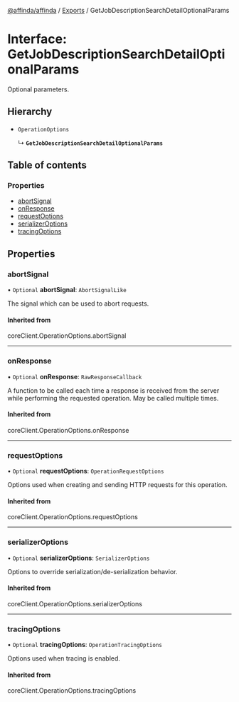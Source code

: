 [@affinda/affinda](../README.md) / [Exports](../modules.md) / GetJobDescriptionSearchDetailOptionalParams

# Interface: GetJobDescriptionSearchDetailOptionalParams

Optional parameters.

## Hierarchy

- `OperationOptions`

  ↳ **`GetJobDescriptionSearchDetailOptionalParams`**

## Table of contents

### Properties

- [abortSignal](GetJobDescriptionSearchDetailOptionalParams.md#abortsignal)
- [onResponse](GetJobDescriptionSearchDetailOptionalParams.md#onresponse)
- [requestOptions](GetJobDescriptionSearchDetailOptionalParams.md#requestoptions)
- [serializerOptions](GetJobDescriptionSearchDetailOptionalParams.md#serializeroptions)
- [tracingOptions](GetJobDescriptionSearchDetailOptionalParams.md#tracingoptions)

## Properties

### abortSignal

• `Optional` **abortSignal**: `AbortSignalLike`

The signal which can be used to abort requests.

#### Inherited from

coreClient.OperationOptions.abortSignal

___

### onResponse

• `Optional` **onResponse**: `RawResponseCallback`

A function to be called each time a response is received from the server
while performing the requested operation.
May be called multiple times.

#### Inherited from

coreClient.OperationOptions.onResponse

___

### requestOptions

• `Optional` **requestOptions**: `OperationRequestOptions`

Options used when creating and sending HTTP requests for this operation.

#### Inherited from

coreClient.OperationOptions.requestOptions

___

### serializerOptions

• `Optional` **serializerOptions**: `SerializerOptions`

Options to override serialization/de-serialization behavior.

#### Inherited from

coreClient.OperationOptions.serializerOptions

___

### tracingOptions

• `Optional` **tracingOptions**: `OperationTracingOptions`

Options used when tracing is enabled.

#### Inherited from

coreClient.OperationOptions.tracingOptions
